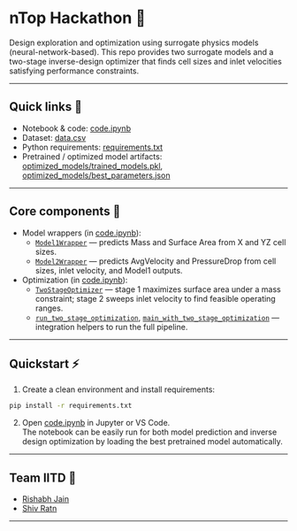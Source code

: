 # nTop Hackathon 🍵

Design exploration and optimization using surrogate physics models (neural-network-based). This repo provides two surrogate models and a two-stage inverse-design optimizer that finds cell sizes and inlet velocities satisfying performance constraints.

---

## Quick links 🚀
- Notebook & code: [code.ipynb](code.ipynb)
- Dataset: [data.csv](data.csv)
- Python requirements: [requirements.txt](requirements.txt)
- Pretrained / optimized model artifacts: [optimized_models/trained_models.pkl](optimized_models/trained_models.pkl), [optimized_models/best_parameters.json](optimized_models/best_parameters.json)

---

## Core components 🧩
- Model wrappers (in [code.ipynb](code.ipynb)):
    - [`Model1Wrapper`](code.ipynb) — predicts Mass and Surface Area from X and YZ cell sizes.
    - [`Model2Wrapper`](code.ipynb) — predicts AvgVelocity and PressureDrop from cell sizes, inlet velocity, and Model1 outputs.
- Optimization (in [code.ipynb](code.ipynb)):
    - [`TwoStageOptimizer`](code.ipynb) — stage 1 maximizes surface area under a mass constraint; stage 2 sweeps inlet velocity to find feasible operating ranges.
    - [`run_two_stage_optimization`](code.ipynb), [`main_with_two_stage_optimization`](code.ipynb) — integration helpers to run the full pipeline.

---

## Quickstart ⚡

1. Create a clean environment and install requirements:
```sh
pip install -r requirements.txt
```
2. Open [code.ipynb](code.ipynb) in Jupyter or VS Code.  
    The notebook can be easily run for both model prediction and inverse design optimization by loading the best pretrained model automatically.

---

## Team IITD 👥

- [Rishabh Jain](https://github.com/Toni0704)
- [Shiv Ratn](https://github.com/ShivRatn)

---


